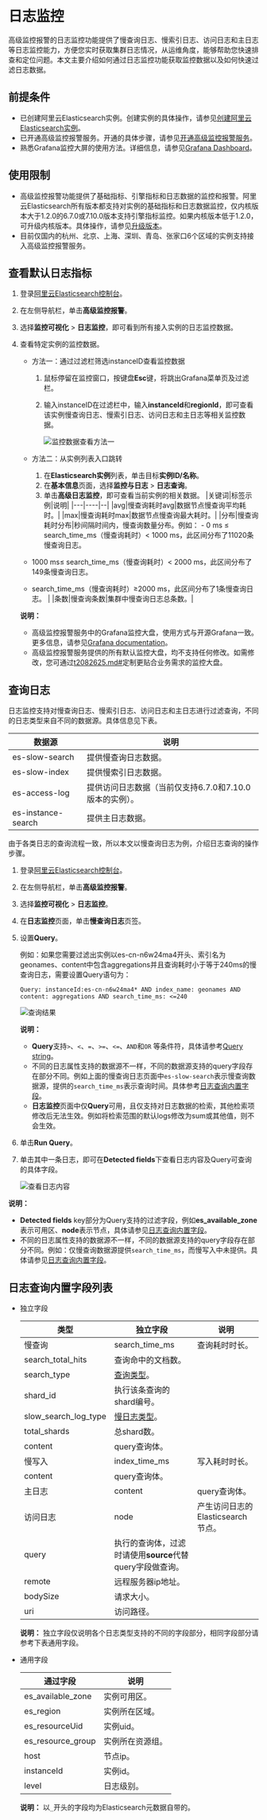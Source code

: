 # 日志监控

高级监控报警的日志监控功能提供了慢查询日志、慢索引日志、访问日志和主日志等日志监控能力，方便您实时获取集群日志情况，从运维角度，能够帮助您快速排查和定位问题。本文主要介绍如何通过日志监控功能获取监控数据以及如何快速过滤日志数据。

## 前提条件

-   已创建阿里云Elasticsearch实例。创建实例的具体操作，请参见[创建阿里云Elasticsearch实例](/cn.zh-CN/Elasticsearch/实例管理/创建阿里云Elasticsearch实例.md)。
-   已开通高级监控报警服务。开通的具体步骤，请参见[开通高级监控报警服务](/cn.zh-CN/高级监控报警/快速开始.md)。
-   熟悉Grafana监控大屏的使用方法。详细信息，请参见[Grafana Dashboard](https://grafana.com/docs/grafana/latest/features/dashboard/dashboards/)。

## 使用限制

-   高级监控报警功能提供了基础指标、引擎指标和日志数据的监控和报警。阿里云Elasticsearch所有版本都支持对实例的基础指标和日志数据监控，仅内核版本大于1.2.0的6.7.0或7.10.0版本支持引擎指标监控。如果内核版本低于1.2.0，可升级内核版本。具体操作，请参见[升级版本](/cn.zh-CN/Elasticsearch/版本升级/升级版本.md)。
-   目前仅国内的杭州、北京、上海、深圳、青岛、张家口6个区域的实例支持接入高级监控报警服务。

## 查看默认日志指标

1.  登录[阿里云Elasticsearch控制台](https://elasticsearch.console.aliyun.com/#/home)。

2.  在左侧导航栏，单击**高级监控报警**。

3.  选择**监控可视化** \> **日志监控**，即可看到所有接入实例的日志监控数据。

4.  查看特定实例的监控数据。

    -   方法一：通过过滤栏筛选instanceID查看监控数据
        1.  鼠标停留在监控窗口，按键盘**Esc**键，将跳出Grafana菜单页及过滤栏。
        2.  输入instanceID在过滤栏中，输入**instanceId**和**regionId**，即可查看该实例慢查询日志、慢索引日志、访问日志和主日志等相关监控数据。

            ![监控数据查看方法一](https://static-aliyun-doc.oss-accelerate.aliyuncs.com/assets/img/zh-CN/9820002261/p277497.png)

    -   方法二：从实例列表入口跳转
        1.  在**Elasticsearch实例**列表，单击目标**实例ID/名称**。
        2.  在**基本信息**页面，选择**监控与日志** \> **日志查询**。
        3.  单击**高级日志监控**，即可查看当前实例的相关数据。
    |关键词|标签示例|说明|
    |---|----|--|
    |avg|慢查询耗时avg|数据节点慢查询平均耗时。|
    |max|慢查询耗时max|数据节点慢查询最大耗时。|
    |分布|慢查询耗时分布|秒间隔时间内，慢查询数量分布。例如：    -   0 ms ≤ search\_time\_ms（慢查询耗时）< 1000 ms，此区间分布了11020条慢查询日志。
    -   1000 ms≤ search\_time\_ms（慢查询耗时）< 2000 ms，此区间分布了149条慢查询日志。
    -   search\_time\_ms（慢查询耗时）≥2000 ms，此区间分布了1条慢查询日志。 |
    |条数|慢查询条数|集群中慢查询日志总条数。|

    **说明：**

    -   高级监控报警服务中的Grafana监控大盘，使用方式与开源Grafana一致。更多信息，请参见[Grafana documentation](https://grafana.com/docs/grafana/latest/?utm_source=grafana_gettingstarted)。
    -   高级监控报警服务提供的所有默认监控大盘，均不支持任何修改。如需修改，您可通过[t2082625.md\#]()定制更贴合业务需求的监控大盘。

## 查询日志

日志监控支持对慢查询日志、慢索引日志、访问日志和主日志进行过滤查询，不同的日志类型来自不同的数据源。具体信息见下表。

|数据源|说明|
|---|--|
|es-slow-search|提供慢查询日志数据。|
|es-slow-index|提供慢索引日志数据。|
|es-access-log|提供访问日志数据（当前仅支持6.7.0和7.10.0版本的实例）。|
|es-instance-search|提供主日志数据。|

由于各类日志的查询流程一致，所以本文以慢查询日志为例，介绍日志查询的操作步骤。

1.  登录[阿里云Elasticsearch控制台](https://elasticsearch.console.aliyun.com/#/home)。

2.  在左侧导航栏，单击**高级监控报警**。

3.  选择**监控可视化** \> **日志监控**。

4.  在**日志监控**页面，单击**慢查询日志**页签。

5.  设置**Query**。

    例如：如果您需要过滤出实例以es-cn-n6w24ma4开头、索引名为geonames、content中包含aggregations并且查询耗时小于等于240ms的慢查询日志，需要设置Query语句为：

    ```
    Query: instanceId:es-cn-n6w24ma4* AND index_name: geonames AND content: aggregations AND search_time_ms: <=240
    ```

    ![查询结果](https://static-aliyun-doc.oss-accelerate.aliyuncs.com/assets/img/zh-CN/1288102261/p277599.png)

    **说明：**

    -   **Query**支持`>`、`<`、`=`、`>=`、`<=`、`AND`和`OR` 等条件符，具体请参考[Query string](https://www.elastic.co/guide/en/elasticsearch/reference/7.10/query-dsl-query-string-query.html)。
    -   不同的日志属性支持的数据源不一样，不同的数据源支持的query字段存在部分不同。例如上面的慢查询日志页面中`es-slow-search`表示慢查询数据源，提供的`search_time_ms`表示查询时间。具体参考[日志查询内置字段](#section_c0y_7v5_6pq)。
    -   **日志监控**页面中仅**Query**可用，且仅支持对日志数据的检索，其他检索项修改后无法生效。例如将检索范围的默认logs修改为sum或其他值，则不会生效。
6.  单击**Run Query**。

7.  单击其中一条日志，即可在**Detected fields**下查看日志内容及Query可查询的具体字段。

    ![查看日志内容](https://static-aliyun-doc.oss-accelerate.aliyuncs.com/assets/img/zh-CN/2288102261/p277788.png)


**说明：**

-   **Detected fields** key部分为Query支持的过滤字段，例如**es\_available\_zone**表示可用区、**node**表示节点，具体请参见[日志查询内置字段](#section_c0y_7v5_6pq)。
-   不同的日志属性支持的数据源不一样，不同的数据源支持的query字段存在部分不同。例如：仅慢查询数据源提供`search_time_ms`，而慢写入中未提供。具体请参见[日志查询内置字段](#section_c0y_7v5_6pq)。

## 日志查询内置字段列表

-   独立字段

    |类型|独立字段|说明|
    |--|----|--|
    |慢查询|search\_time\_ms|查询耗时时长。|
    |search\_total\_hits|查询命中的文档数。|
    |search\_type|[查询类型](https://www.elastic.co/guide/en/elasticsearch/reference/6.8/search-request-search-type.html#query-then-fetch)。|
    |shard\_id|执行该条查询的shard编号。|
    |slow\_search\_log\_type|[慢日志类型](https://www.elastic.co/guide/en/elasticsearch/reference/current/index-modules-slowlog.html)。|
    |total\_shards|总shard数。|
    |content|query查询体。|
    |慢写入|index\_time\_ms|写入耗时时长。|
    |content|query查询体。|
    |主日志|content|query查询体。|
    |访问日志|node|产生访问日志的Elasticsearch节点。|
    |query|执行的查询体，过滤时请使用**source**代替query字段做查询。|
    |remote|远程服务器ip地址。|
    |bodySize|请求大小。|
    |uri|访问路径。|

    **说明：** 独立字段仅说明各个日志类型支持的不同的字段部分，相同字段部分请参考下表通用字段。

-   通用字段

    |通过字段|说明|
    |----|--|
    |es\_available\_zone|实例可用区。|
    |es\_region|实例所在区域。|
    |es\_resourceUid|实例uid。|
    |es\_resource\_group|实例所在资源组。|
    |host|节点ip。|
    |instanceId|实例id。|
    |level|日志级别。|

    **说明：** 以`_`开头的字段均为Elasticsearch元数据自带的。


